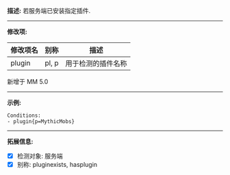 **描述:** 若服务端已安装指定插件.

---

**修改项:**

| 修改项名  | 别称           | 描述                      |
| --------- | -------------- | ------------------------- |
| plugin | pl, p | 用于检测的插件名称 |

新增于 MM 5.0

---

**示例:**

```
Conditions:
- plugin{p=MythicMobs}
```

---

**拓展信息:**

- [x] 检测对象: 服务端
- [x] 别称: pluginexists, hasplugin